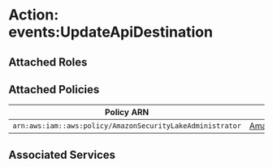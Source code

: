 # Action: events:UpdateApiDestination

## Attached Roles

## Attached Policies

| Policy ARN | Policy Name |
|------------|-------------|
| `arn:aws:iam::aws:policy/AmazonSecurityLakeAdministrator` | [AmazonSecurityLakeAdministrator](../policies.md#amazonsecuritylakeadministrator) |

## Associated Services

